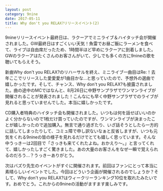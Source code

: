 ```yaml
---
layout: post
category: 9nine
date: 2017-05-11
title: Why don't you RELAX?リリースイベント(2)
---
```

9nineリリースイベント最終日は、ラクーアでミニライブ＆ハイタッチ会が開催されました。GW最終日はすごくいい天気！魚雷でお昼ご飯にラーメンを食べて、ライブは自由席だったため、1時間半ほど早めにラクーアに到着しました。GWのラクーアはたくさんのお客さんがいて、少しでも多くの方に9nineの歌を聴いてもらえそう。

新曲Why don't you RELAX?のリハーサルを終え、ミニライブ一曲目はRe:！去年ここでリリースした愛愛愛が1曲目かな…と思っていたので、予想外の選曲で嬉しかったです。そして、チャンス、Why don't you RELAX?も披露されました。曲の途中のMCではなんと、8月26日に中野サンプラザでワンマンライブが開催されることが発表されました！こんなにも早く中野サンプラザでのライブが見れると思っていませんでした。本当に嬉しかったです。

CD購入者特典のハイタッチ会も開催されました。いつもは何を話せばいいのかよく分からないので1枚だけ買っていたのですが、ワンマンライブが決まったことが嬉しかったので追加購入。無言で通り過ぎたり、いざ話そうとしたら一方的に話してしまったりして、コミュ障で申し訳ないなぁと反省しますが、いつも元気をくれる9nineの皆の様子を見れるだけでとても嬉しく思っています。そんな中うっきーは2回目で「さっきも来てくれたよね。おかえり～。」と言ってくれて、嬉しかったしすごく驚きました。あの大量のお客さんをなぜ一瞬で覚えられるのだろう…？うっきーありがとう。

次はバズり先生のイベントがすぐに開催されます。前回はファンにとって本当に素晴らしいイベントでした。今回はどういう企画が開催されるのでしょうか？そして、Why don't you RELAX?はウィークリーランキング10位を取れたみたいです。おめでとう。これからの9nineの活動がますます楽しみです。